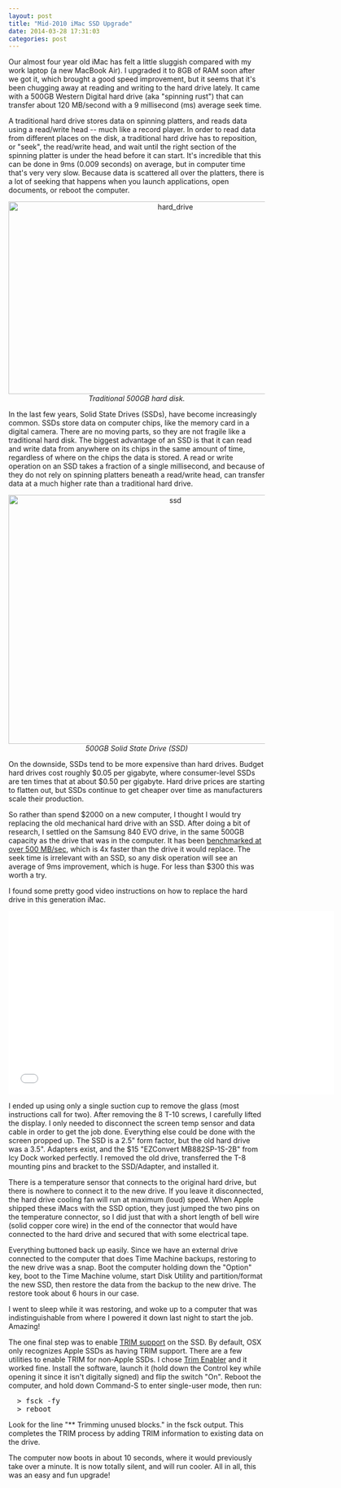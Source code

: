 ```yaml
---
layout: post
title: "Mid-2010 iMac SSD Upgrade"
date: 2014-03-28 17:31:03
categories: post
---
```

Our almost four year old iMac has felt a little sluggish compared with my work laptop (a new MacBook Air).  I upgraded it to 8GB of RAM soon after we got it, which brought a good speed improvement, but it seems that it's been chugging away at reading and writing to the hard drive lately.  It came with a 500GB Western Digital hard drive (aka "spinning rust") that can transfer about 120 MB/second with a 9 millisecond (ms) average seek time.  

A traditional hard drive stores data on spinning platters, and reads data using a read/write head -- much like a record player.  In order to read data from different places on the disk, a traditional hard drive has to reposition, or "seek", the read/write head, and wait until the right section of the spinning platter is under the head before it can start.  It's incredible that this can be done in 9ms (0.009 seconds) on average, but in computer time that's very very slow.  Because data is scattered all over the platters, there is a lot of seeking that happens when you launch applications, open documents, or reboot the computer.

<center>
<a href="https://www.flickr.com/photos/thenobot/13470584133" title="hard_drive by Zack Steinkamp, on Flickr"><img src="https://farm8.staticflickr.com/7114/13470584133_872d0272fd_z.jpg" width="640" height="378" alt="hard_drive"></a>
<br/><em>Traditional 500GB hard disk.</em>
</center>

In the last few years, Solid State Drives (SSDs), have become increasingly common.  SSDs store data on computer chips, like the memory card in a digital camera.  There are no moving parts, so they are not fragile like a traditional hard disk.  The biggest advantage of an SSD is that it can read and write data from anywhere on its chips in the same amount of time, regardless of where on the chips the data is stored.  A read or write operation on an SSD takes a fraction of a single millisecond, and because of they do not rely on spinning platters beneath a read/write head, can transfer data at a much higher rate than a traditional hard drive.  

<center>
<a href="https://www.flickr.com/photos/thenobot/13470481845" title="ssd by Zack Steinkamp, on Flickr"><img src="https://farm3.staticflickr.com/2868/13470481845_4b88c23aeb_z.jpg" width="640" height="489" alt="ssd"></a>
<br/><em>500GB Solid State Drive (SSD)</em>
</center>

On the downside, SSDs tend to be more expensive than hard drives.  Budget hard drives cost roughly $0.05 per gigabyte, where consumer-level SSDs are ten times that at about $0.50 per gigabyte.  Hard drive prices are starting to flatten out, but SSDs continue to get cheaper over time as manufacturers scale their production.

So rather than spend $2000 on a new computer, I thought I would try replacing the old mechanical hard drive with an SSD.  After doing a bit of research, I settled on the Samsung 840 EVO drive, in the same 500GB capacity as the drive that was in the computer.  It has been <a href="http://www.anandtech.com/show/7173/samsung-ssd-840-evo-review-120gb-250gb-500gb-750gb-1tb-models-tested">benchmarked at over 500 MB/sec</a>, which is 4x faster than the drive it would replace.  The seek time is irrelevant with an SSD, so any disk operation will see an average of 9ms improvement, which is huge.  For less than $300 this was worth a try.

I found some pretty good video instructions on how to replace the hard drive in this generation iMac.  

<center>
<iframe width="640" height="360" src="//www.youtube.com/embed/MeLchCCtHy8?rel=0" frameborder="0" allowfullscreen></iframe>
</center>

I ended up using only a single suction cup to remove the glass (most instructions call for two).  After removing the 8 T-10 screws, I carefully lifted the display.  I only needed to disconnect the screen temp sensor and data cable in order to get the job done.  Everything else could be done with the screen propped up.  The SSD is a 2.5" form factor, but the old hard drive was a 3.5".  Adapters exist, and the $15 "EZConvert MB882SP-1S-2B" from Icy Dock worked perfectly.  I removed the old drive, transferred the T-8 mounting pins and bracket to the SSD/Adapter, and installed it.  

There is a temperature sensor that connects to the original hard drive, but there is nowhere to connect it to the new drive.  If you leave it disconnected, the hard drive cooling fan will run at maximum (loud) speed.  When Apple shipped these iMacs with the SSD option, they just jumped the two pins on the temperature connector, so I did just that with a short length of bell wire (solid copper core wire) in the end of the connector that would have connected to the hard drive and secured that with some electrical tape.

Everything buttoned back up easily.  Since we have an external drive connected to the computer that does Time Machine backups, restoring to the new drive was a snap.  Boot the computer holding down the "Option" key, boot to the Time Machine volume, start Disk Utility and partition/format the new SSD, then restore the data from the backup to the new drive.  The restore took about 6 hours in our case.

I went to sleep while it was restoring, and woke up to a computer that was indistinguishable from where I powered it down last night to start the job.  Amazing!

The one final step was to enable <a href="http://en.wikipedia.org/wiki/Trim_(computing)">TRIM support</a> on the SSD.  By default, OSX only recognizes Apple SSDs as having TRIM support.  There are a few utilities to enable TRIM for non-Apple SSDs.  I chose <a href="http://www.cindori.org/software/trimenabler/">Trim Enabler</a> and it worked fine.  Install the software, launch it (hold down the Control key while opening it since it isn't digitally signed) and flip the switch "On".  Reboot the computer, and hold down Command-S to enter single-user mode, then run:
<div>
<pre class="code">
  > fsck -fy
  > reboot
</pre>
</div>
Look for the line "** Trimming unused blocks." in the fsck output.  This completes the TRIM process by adding TRIM information to existing data on the drive.

The computer now boots in about 10 seconds, where it would previously take over a minute.  It is now totally silent, and will run cooler.  All in all, this was an easy and fun upgrade!
